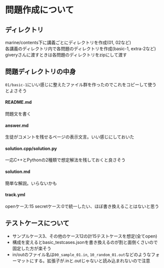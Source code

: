 # 問題作成について
## ディレクトリ  
marine/contents下に講義ごとにディレクトリを作成(01, 02など)  
各講義のディレクトリ内で各問題のディレクトリを作成(basic-1, extra-2など)  
giveryさんに渡すときは各問題のディレクトリをzipにして渡す  

## 問題ディレクトリの中身  
`01/basic-1`にいい感じに整えたファイル群を作ったのでこれをコピーして使うとよさそう   

#### README.md  
問題文を書く  

#### answer.md  
生徒がコメントを残せるページの表示文言。いい感じにしておいた  

#### solution.cpp/solution.py  
一応C++とPythonの2種類で想定解法を残しておくと良さそう  

#### solution.md  
簡単な解説。いらないかも  

#### track.yml  
openケース:15 secretケース:0で統一したい、ほぼ書き換えることはないと思う

## テストケースについて  
- サンプルケース3、その他のケース12の計15テストケースを想定(全てopen)  
- 構成を変えるとbasic_testcases.jsonを書き換えるのが割と面倒くさいので固定した方が楽そう  
- in/outのファイル名は`00_sample_01.in`, `10_random_01.out`などのようなフォーマットにする。拡張子が.inと.outじゃないと読み込まれないので注意  




